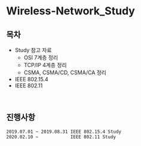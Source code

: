 # Wireless-Network_Study



## 목차

- Study 참고 자료
  - OSI 7계층 정리
  - TCP/IP 4계층 정리
  - CSMA, CSMA/CD, CSMA/CA 정리
- IEEE 802.15.4
- IEEE 802.11 

</br>



## 진행사항

```
2019.07.01 ~ 2019.08.31 IEEE 802.15.4 Study
2020.02.10 ~ 			IEEE 802.11 Study
```






